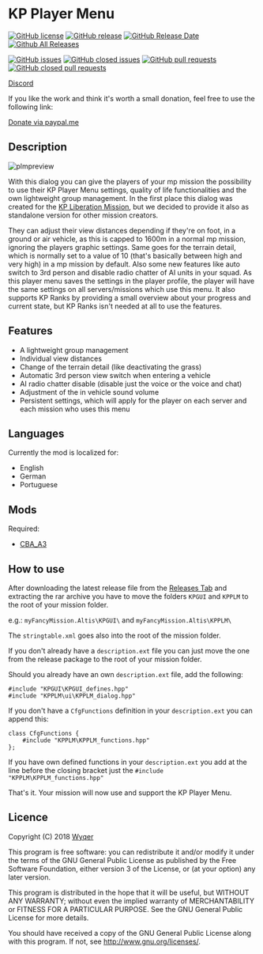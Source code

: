 # KP Player Menu
[![GitHub license](https://img.shields.io/github/license/KillahPotatoes/KP-PLM.svg)](https://github.com/KillahPotatoes/KP-PLM/blob/master/LICENSE)
[![GitHub release](https://img.shields.io/github/release/KillahPotatoes/KP-PLM.svg)](https://github.com/KillahPotatoes/KP-PLM/releases)
[![GitHub Release Date](https://img.shields.io/github/release-date/KillahPotatoes/KP-PLM.svg)](https://github.com/KillahPotatoes/KP-PLM/releases)
[![Github All Releases](https://img.shields.io/github/downloads/KillahPotatoes/KP-PLM/total.svg)](https://github.com/KillahPotatoes/KP-PLM)

[![GitHub issues](https://img.shields.io/github/issues-raw/KillahPotatoes/KP-PLM.svg)](https://github.com/KillahPotatoes/KP-PLM/issues)
[![GitHub closed issues](https://img.shields.io/github/issues-closed-raw/KillahPotatoes/KP-PLM.svg)](https://github.com/KillahPotatoes/KP-PLM/issues?q=is%3Aissue+is%3Aclosed)
[![GitHub pull requests](https://img.shields.io/github/issues-pr-raw/KillahPotatoes/KP-PLM.svg)](https://github.com/KillahPotatoes/KP-PLM/pulls)
[![GitHub closed pull requests](https://img.shields.io/github/issues-pr-closed-raw/KillahPotatoes/KP-PLM.svg)](https://github.com/KillahPotatoes/KP-PLM/pulls?q=is%3Apr+is%3Aclosed)

[Discord](https://discord.gg/fjSPn8t)

If you like the work and think it's worth a small donation, feel free to use the following link:

[Donate via paypal.me](https://www.paypal.me/wyqer)

## Description
![plmpreview](https://user-images.githubusercontent.com/3811977/43684198-e4824120-989b-11e8-8261-26332fecd2e4.png)

With this dialog you can give the players of your mp mission the possibility to use their KP Player Menu settings, quality of life functionalities and the own lightweight group management. In the first place this dialog was created for the [KP Liberation Mission](https://github.com/KillahPotatoes/KP-Liberation), but we decided to provide it also as standalone version for other mission creators.

They can adjust their view distances depending if they're on foot, in a ground or air vehicle, as this is capped to 1600m in a normal mp mission, ignoring the players graphic settings. Same goes for the terrain detail, which is normally set to a value of 10 (that's basically between high and very high) in a mp mission by default. Also some new features like auto switch to 3rd person and disable radio chatter of AI units in your squad. As this player menu saves the settings in the player profile, the player will have the same settings on all servers/missions which use this menu. It also supports KP Ranks by providing a small overview about your progress and current state, but KP Ranks isn't needed at all to use the features.

## Features
* A lightweight group management
* Individual view distances
* Change of the terrain detail (like deactivating the grass)
* Automatic 3rd person view switch when entering a vehicle
* AI radio chatter disable (disable just the voice or the voice and chat)
* Adjustment of the in vehicle sound volume
* Persistent settings, which will apply for the player on each server and each mission who uses this menu

## Languages
Currently the mod is localized for:
* English
* German
* Portuguese

## Mods
Required:
* [CBA_A3](https://steamcommunity.com/workshop/filedetails/?id=450814997)

## How to use
After downloading the latest release file from the [Releases Tab](https://github.com/KillahPotatoes/KP-PLM/releases) and extracting the rar archive you have to move the folders `KPGUI` and `KPPLM` to the root of your mission folder.

e.g.: `myFancyMission.Altis\KPGUI\` and `myFancyMission.Altis\KPPLM\`

The `stringtable.xml` goes also into the root of the mission folder.

If you don't already have a `description.ext` file you can just move the one from the release package to the root of your mission folder.

Should you already have an own `description.ext` file, add the following:

    #include "KPGUI\KPGUI_defines.hpp"
    #include "KPPLM\ui\KPPLM_dialog.hpp"

If you don't have a `CfgFunctions` definition in your `description.ext` you can append this:

    class CfgFunctions {
        #include "KPPLM\KPPLM_functions.hpp"
    };

If you have own defined functions in your `description.ext` you add at the line before the closing bracket just the `#include "KPPLM\KPPLM_functions.hpp"`

That's it. Your mission will now use and support the KP Player Menu.

## Licence
Copyright (C) 2018 [Wyqer](https://github.com/Wyqer)

This program is free software: you can redistribute it and/or modify it under the terms of the GNU General Public License as published by the Free Software Foundation, either version 3 of the License, or (at your option) any later version.

This program is distributed in the hope that it will be useful, but WITHOUT ANY WARRANTY; without even the implied warranty of MERCHANTABILITY or FITNESS FOR A PARTICULAR PURPOSE. See the GNU General Public License for more details.

You should have received a copy of the GNU General Public License along with this program. If not, see http://www.gnu.org/licenses/.
